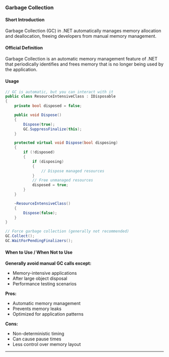 ### Garbage Collection

#### Short Introduction

Garbage Collection (GC) in .NET automatically manages memory allocation and deallocation, freeing developers from manual memory management.

#### Official Definition

Garbage Collection is an automatic memory management feature of .NET that periodically identifies and frees memory that is no longer being used by the application.

#### Usage

```csharp
// GC is automatic, but you can interact with it
public class ResourceIntensiveClass : IDisposable
{
    private bool disposed = false;

    public void Dispose()
    {
        Dispose(true);
        GC.SuppressFinalize(this);
    }

    protected virtual void Dispose(bool disposing)
    {
        if (!disposed)
        {
            if (disposing)
            {
                // Dispose managed resources
            }
            // Free unmanaged resources
            disposed = true;
        }
    }

    ~ResourceIntensiveClass()
    {
        Dispose(false);
    }
}

// Force garbage collection (generally not recommended)
GC.Collect();
GC.WaitForPendingFinalizers();
```

#### When to Use / When Not to Use

**Generally avoid manual GC calls except:**

- Memory-intensive applications
- After large object disposal
- Performance testing scenarios

**Pros:**

- Automatic memory management
- Prevents memory leaks
- Optimized for application patterns

**Cons:**

- Non-deterministic timing
- Can cause pause times
- Less control over memory layout

---
